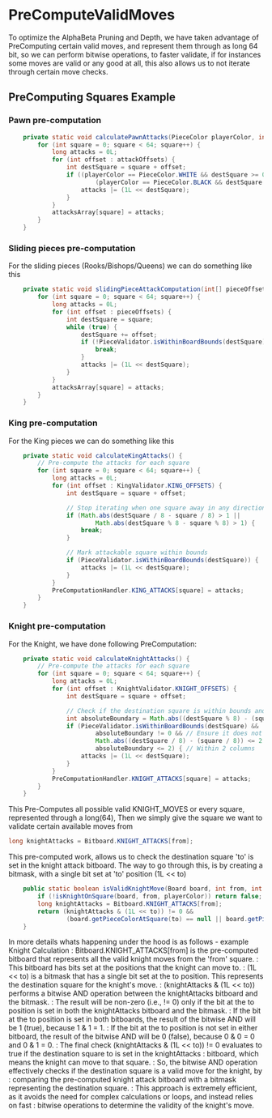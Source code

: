 # PreComputeValidMoves

To optimize the AlphaBeta Pruning and Depth, we have taken advantage of PreComputing
certain valid moves, and represent them through as long 64 bit, so we can perform
bitwise operations, to faster validate, if for instances some moves are valid
or any good at all, this also allows us to not iterate through certain move checks.

## PreComputing Squares Example


### Pawn pre-computation

```java
    private static void calculatePawnAttacks(PieceColor playerColor, int[] attackOffsets, long[] attacksArray) {
        for (int square = 0; square < 64; square++) {
            long attacks = 0L;
            for (int offset : attackOffsets) {
                int destSquare = square + offset;
                if ((playerColor == PieceColor.WHITE && destSquare >= 0 && destSquare < 56) ||
                        (playerColor == PieceColor.BLACK && destSquare >= 8 && destSquare < 64)) {
                    attacks |= (1L << destSquare);
                }
            }
            attacksArray[square] = attacks;
        }
    }
```

### Sliding pieces pre-computation
For the sliding pieces (Rooks/Bishops/Queens) we can do something like this
```java
    private static void slidingPieceAttackComputation(int[] pieceOffsets, long[] attacksArray) {
        for (int square = 0; square < 64; square++) {
            long attacks = 0L;
            for (int offset : pieceOffsets) {
                int destSquare = square;
                while (true) {
                    destSquare += offset;
                    if (!PieceValidator.isWithinBoardBounds(destSquare) || Math.abs(destSquare % 8 - square % 8) > 1) {
                        break;
                    }
                    attacks |= (1L << destSquare);
                }
            }
            attacksArray[square] = attacks;
        }
    }
```

### King pre-computation
For the King pieces we can do something like this

```java
    private static void calculateKingAttacks() {
        // Pre-compute the attacks for each square
        for (int square = 0; square < 64; square++) {
            long attacks = 0L;
            for (int offset : KingValidator.KING_OFFSETS) {
                int destSquare = square + offset;

                // Stop iterating when one square away in any direction
                if (Math.abs(destSquare / 8 - square / 8) > 1 ||
                        Math.abs(destSquare % 8 - square % 8) > 1) {
                    break;
                }

                // Mark attackable square within bounds
                if (PieceValidator.isWithinBoardBounds(destSquare)) {
                    attacks |= (1L << destSquare);
                }
            }
            PreComputationHandler.KING_ATTACKS[square] = attacks;
        }
    }
```

### Knight pre-computation
For the Knight, we have done following PreComputation:
```java
    private static void calculateKnightAttacks() {
        // Pre-compute the attacks for each square
        for (int square = 0; square < 64; square++) {
            long attacks = 0L;
            for (int offset : KnightValidator.KNIGHT_OFFSETS) {
                int destSquare = square + offset;

                // Check if the destination square is within bounds and the move does not wrap around the board edges
                int absoluteBoundary = Math.abs((destSquare % 8) - (square % 8));
                if (PieceValidator.isWithinBoardBounds(destSquare) &&
                        absoluteBoundary != 0 && // Ensure it does not wrap around
                        Math.abs((destSquare / 8) - (square / 8)) <= 2 && // Within 2 rows
                        absoluteBoundary <= 2) { // Within 2 columns
                    attacks |= (1L << destSquare);
                }
            }
            PreComputationHandler.KNIGHT_ATTACKS[square] = attacks;
        }
    }
```

This Pre-Computes all possible valid KNIGHT_MOVES or every square, represented through a long(64),
Then we simply give the square we want to validate certain available moves from
```java         
long knightAttacks = Bitboard.KNIGHT_ATTACKS[from];
```

This pre-computed work, allows us to check the destination square 'to' is set in the knight attack bitboard.
The way to go through this, is by creating a bitmask, with a single bit set at 'to' position (1L << to)
```java
    public static boolean isValidKnightMove(Board board, int from, int to, PieceColor playerColor) {
        if (!isKnightOnSquare(board, from, playerColor)) return false;
        long knightAttacks = Bitboard.KNIGHT_ATTACKS[from];
        return (knightAttacks & (1L << to)) != 0 &&
                (board.getPieceColorAtSquare(to) == null || board.getPieceColorAtSquare(to) != playerColor);
    } 
```

In more details whats happening under the hood is as follows - example Knight Calculation
: Bitboard.KNIGHT_ATTACKS[from] is the pre-computed bitboard that represents all the valid knight moves 
from the 'from' square. 
: This bitboard has bits set at the positions that the knight can move to.
: (1L << to) is a bitmask that has a single bit set at the to position. This represents the destination square for the knight's move.
: (knightAttacks & (1L << to)) performs a bitwise AND operation between the knightAttacks bitboard and the bitmask. 
: The result will be non-zero (i.e., != 0) only if the bit at the to position is set in both the knightAttacks bitboard and the bitmask. 
: If the bit at the to position is set in both bitboards, the result of the bitwise AND will be 1 (true), because 1 & 1 = 1. 
: If the bit at the to position is not set in either bitboard, the result of the bitwise AND will be 0 (false), because 0 & 0 = 0 and 0 & 1 = 0. 
: The final check (knightAttacks & (1L << to)) != 0 evaluates to true if the destination square to is set in the knightAttacks 
: bitboard, which means the knight can move to that square. 
: So, the bitwise AND operation effectively checks if the destination square is a valid move for the knight, by 
: comparing the pre-computed knight attack bitboard with a bitmask representing the destination square. 
: This approach is extremely efficient, as it avoids the need for complex calculations or loops, and instead relies on fast 
: bitwise operations to determine the validity of the knight's move.